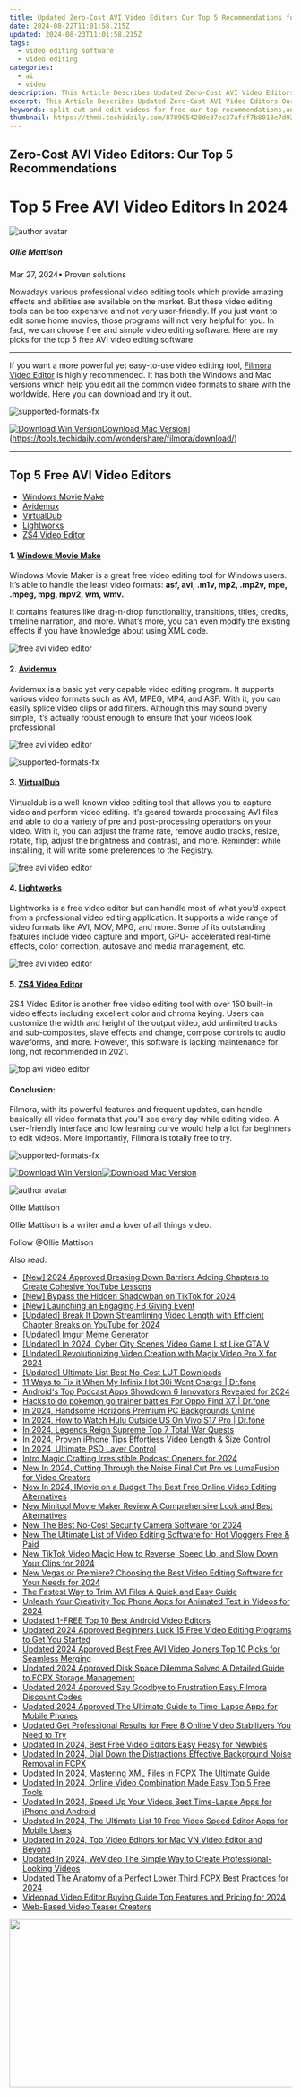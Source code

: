 ```yaml
---
title: Updated Zero-Cost AVI Video Editors Our Top 5 Recommendations for 2024
date: 2024-08-22T11:01:58.215Z
updated: 2024-08-23T11:01:58.215Z
tags: 
  - video editing software
  - video editing
categories: 
  - ai
  - video
description: This Article Describes Updated Zero-Cost AVI Video Editors Our Top 5 Recommendations for 2024
excerpt: This Article Describes Updated Zero-Cost AVI Video Editors Our Top 5 Recommendations for 2024
keywords: split cut and edit videos for free our top recommendations,android video editors for chromebook top recommendations,edit vob files for free top 5 video editor recommendations,free avi video editor downloads our top recommendations,no cost flv video editors our top 5 recommendations,zero cost avi video editors our top 5 recommendations,top timecode converters for video editors web ios android 2023 update
thumbnail: https://thmb.techidaily.com/878905428de37ec37afcf7b8018e7d924bf2c1ca322a8100dfaafbd0ac4bcb97.jpg
---
```


## Zero-Cost AVI Video Editors: Our Top 5 Recommendations

# Top 5 Free AVI Video Editors In 2024

![author avatar](https://images.wondershare.com/filmora/article-images/ollie-mattison.jpg)

##### Ollie Mattison

 Mar 27, 2024• Proven solutions

Nowadays various professional video editing tools which provide amazing effects and abilities are available on the market. But these video editing tools can be too expensive and not very user-friendly. If you just want to edit some home movies, those programs will not very helpful for you. In fact, we can choose free and simple video editing software. Here are my picks for the top 5 free AVI video editing software.

---

If you want a more powerful yet easy-to-use video editing tool, [Filmora Video Editor](https://tools.techidaily.com/wondershare/filmora/download/) is highly recommended. It has both the Windows and Mac versions which help you edit all the common video formats to share with the worldwide. Here you can download and try it out.

![supported-formats-fx](https://images.wondershare.com/filmora/article-images/supported-formats-fx.jpg)

[![Download Win Version](https://images.wondershare.com/filmora/guide/download-btn-win.jpg)](https://tools.techidaily.com/wondershare/filmora/download/)[Download Mac Version](https://images.wondershare.com/filmora/guide/download-btn-mac.jpg)](https://tools.techidaily.com/wondershare/filmora/download/)

---

## Top 5 Free AVI Video Editors

* [Windows Movie Make](#tab%5F01)
* [Avidemux](#tab%5F02)
* [VirtualDub](#tab%5F03)
* [Lightworks](#tab%5F04)
* [ZS4 Video Editor](#tab%5F05)

#### 1\. [Windows Movie Make](https://www.microsoft.com/en-us/p/movie-maker-10-free/9mvfq4lmz6c9#activetab=pivot:overviewtab)

Windows Movie Maker is a great free video editing tool for Windows users. It’s able to handle the least video formats: **asf, avi, .m1v, mp2, .mp2v, mpe, .mpeg, mpg, mpv2, wm, wmv.**

It contains features like drag-n-drop functionality, transitions, titles, credits, timeline narration, and more. What’s more, you can even modify the existing effects if you have knowledge about using XML code.

![free avi video editor](https://images.wondershare.com/topic/convert-video/windows-movie-maker.jpg "free avi video editor")

#### 2\. [Avidemux](http://avidemux-mswin.sourceforge.net/)

Avidemux is a basic yet very capable video editing program. It supports various video formats such as AVI, MPEG, MP4, and ASF. With it, you can easily splice video clips or add filters. Although this may sound overly simple, it’s actually robust enough to ensure that your videos look professional.

![free avi video editor](https://images.wondershare.com/topic/video-editing/avidemux.jpg "free avi video editor")

![supported-formats-fx](https://images.wondershare.com/filmora/article-images/avidemux-formats.jpg)

#### 3\. [VirtualDub](http://virtualdub.sourceforge.net/)

Virtualdub is a well-known video editing tool that allows you to capture video and perform video editing. It’s geared towards processing AVI files and able to do a variety of pre and post-processing operations on your video. With it, you can adjust the frame rate, remove audio tracks, resize, rotate, flip, adjust the brightness and contrast, and more. Reminder: while installing, it will write some preferences to the Registry.

![free avi video editor](https://images.wondershare.com/topic/video-editing/virtualdub.jpg "free avi video editor")

#### 4\. [Lightworks](http://www.lwks.com/)

Lightworks is a free video editor but can handle most of what you’d expect from a professional video editing application. It supports a wide range of video formats like AVI, MOV, MPG, and more. Some of its outstanding features include video capture and import, GPU- accelerated real-time effects, color correction, autosave and media management, etc.

![free avi video editor](https://images.wondershare.com/images/multimedia/video-editor/lightworks.jpg)

#### 5\. [ZS4 Video Editor](https://www.macupdate.com/app/mac/20754/zs4-video-editor)

ZS4 Video Editor is another free video editing tool with over 150 built-in video effects including excellent color and chroma keying. Users can customize the width and height of the output video, add unlimited tracks and sub-composites, slave effects and change, compose controls to audio waveforms, and more. However, this software is lacking maintenance for long, not recommended in 2021.

![top avi video editor](https://images.wondershare.com/topic/video-editing/zs4.jpg "top avi video editor")

#### **Conclusion:**

Filmora, with its powerful features and frequent updates, can handle basically all video formats that you'll see every day while editing video. A user-friendly interface and low learning curve would help a lot for beginners to edit videos. More importantly, Filmora is totally free to try.

![supported-formats-fx](https://images.wondershare.com/filmora/article-images/supported-formats-fx.jpg)

[![Download Win Version](https://images.wondershare.com/filmora/guide/download-btn-win.jpg)](https://tools.techidaily.com/wondershare/filmora/download/)[![Download Mac Version](https://images.wondershare.com/filmora/guide/download-btn-mac.jpg)](https://tools.techidaily.com/wondershare/filmora/download/)

![author avatar](https://images.wondershare.com/filmora/article-images/ollie-mattison.jpg)

Ollie Mattison

Ollie Mattison is a writer and a lover of all things video.

Follow @Ollie Mattison

<span class="atpl-alsoreadstyle">Also read:</span>
<div><ul>
<li><a href="https://facebook-record-videos.techidaily.com/new-2024-approved-breaking-down-barriers-adding-chapters-to-create-cohesive-youtube-lessons/"><u>[New] 2024 Approved  Breaking Down Barriers  Adding Chapters to Create Cohesive YouTube Lessons</u></a></li>
<li><a href="https://tiktok-clips.techidaily.com/new-bypass-the-hidden-shadowban-on-tiktok-for-2024/"><u>[New] Bypass the Hidden Shadowban on TikTok for 2024</u></a></li>
<li><a href="https://extra-approaches.techidaily.com/new-launching-an-engaging-fb-giving-event/"><u>[New] Launching an Engaging FB Giving Event</u></a></li>
<li><a href="https://eaxpv-info.techidaily.com/updated-break-it-down-streamlining-video-length-with-efficient-chapter-breaks-on-youtube-for-2024/"><u>[Updated] Break It Down  Streamlining Video Length with Efficient Chapter Breaks on YouTube for 2024</u></a></li>
<li><a href="https://some-techniques.techidaily.com/updated-imgur-meme-generator/"><u>[Updated] Imgur Meme Generator</u></a></li>
<li><a href="https://visual-screen-recording.techidaily.com/updated-in-2024-cyber-city-scenes-video-game-list-like-gta-v/"><u>[Updated] In 2024, Cyber City Scenes  Video Game List Like GTA V</u></a></li>
<li><a href="https://vp-tips.techidaily.com/updated-revolutionizing-video-creation-with-magix-video-pro-x-for-2024/"><u>[Updated] Revolutionizing Video Creation with Magix Video Pro X for 2024</u></a></li>
<li><a href="https://some-guidance.techidaily.com/updated-ultimate-list-best-no-cost-lut-downloads/"><u>[Updated] Ultimate List  Best No-Cost LUT Downloads</u></a></li>
<li><a href="https://howto.techidaily.com/11-ways-to-fix-it-when-my-infinix-hot-30i-wont-charge-drfone-by-drfone-fix-android-problems-fix-android-problems/"><u>11 Ways to Fix it When My Infinix Hot 30i Wont Charge | Dr.fone</u></a></li>
<li><a href="https://extra-information.techidaily.com/androids-top-podcast-apps-showdown-6-innovators-revealed-for-2024/"><u>Android's Top Podcast Apps Showdown  6 Innovators Revealed for 2024</u></a></li>
<li><a href="https://android-pokemon-go.techidaily.com/hacks-to-do-pokemon-go-trainer-battles-for-oppo-find-x7-drfone-by-drfone-virtual-android/"><u>Hacks to do pokemon go trainer battles For Oppo Find X7 | Dr.fone</u></a></li>
<li><a href="https://some-techniques.techidaily.com/in-2024-handsome-horizons-premium-pc-backgrounds-online/"><u>In 2024, Handsome Horizons  Premium PC Backgrounds Online</u></a></li>
<li><a href="https://phone-solutions.techidaily.com/in-2024-how-to-watch-hulu-outside-us-on-vivo-s17-pro-drfone-by-drfone-virtual-android/"><u>In 2024, How to Watch Hulu Outside US On Vivo S17 Pro | Dr.fone</u></a></li>
<li><a href="https://visual-screen-recording.techidaily.com/in-2024-legends-reign-supreme-top-7-total-war-quests/"><u>In 2024, Legends Reign Supreme  Top 7 Total War Quests</u></a></li>
<li><a href="https://article-tips.techidaily.com/in-2024-proven-iphone-tips-effortless-video-length-and-size-control/"><u>In 2024, Proven iPhone Tips  Effortless Video Length & Size Control</u></a></li>
<li><a href="https://some-approaches.techidaily.com/in-2024-ultimate-psd-layer-control/"><u>In 2024, Ultimate PSD Layer Control</u></a></li>
<li><a href="https://vp-tips.techidaily.com/intro-magic-crafting-irresistible-podcast-openers-for-2024/"><u>Intro Magic  Crafting Irresistible Podcast Openers for 2024</u></a></li>
<li><a href="https://smart-video-creator.techidaily.com/new-in-2024-cutting-through-the-noise-final-cut-pro-vs-lumafusion-for-video-creators/"><u>New In 2024, Cutting Through the Noise Final Cut Pro vs LumaFusion for Video Creators</u></a></li>
<li><a href="https://smart-video-creator.techidaily.com/new-in-2024-imovie-on-a-budget-the-best-free-online-video-editing-alternatives/"><u>New In 2024, IMovie on a Budget The Best Free Online Video Editing Alternatives</u></a></li>
<li><a href="https://smart-video-creator.techidaily.com/new-minitool-movie-maker-review-a-comprehensive-look-and-best-alternatives/"><u>New Minitool Movie Maker Review A Comprehensive Look and Best Alternatives</u></a></li>
<li><a href="https://smart-video-creator.techidaily.com/new-the-best-no-cost-security-camera-software-for-2024/"><u>New The Best No-Cost Security Camera Software for 2024</u></a></li>
<li><a href="https://smart-video-creator.techidaily.com/new-the-ultimate-list-of-video-editing-software-for-hot-vloggers-free-and-paid/"><u>New The Ultimate List of Video Editing Software for Hot Vloggers Free & Paid</u></a></li>
<li><a href="https://smart-video-creator.techidaily.com/new-tiktok-video-magic-how-to-reverse-speed-up-and-slow-down-your-clips-for-2024/"><u>New TikTok Video Magic How to Reverse, Speed Up, and Slow Down Your Clips for 2024</u></a></li>
<li><a href="https://smart-video-creator.techidaily.com/new-vegas-or-premiere-choosing-the-best-video-editing-software-for-your-needs-for-2024/"><u>New Vegas or Premiere? Choosing the Best Video Editing Software for Your Needs for 2024</u></a></li>
<li><a href="https://smart-video-creator.techidaily.com/the-fastest-way-to-trim-avi-files-a-quick-and-easy-guide/"><u>The Fastest Way to Trim AVI Files A Quick and Easy Guide</u></a></li>
<li><a href="https://smart-video-creator.techidaily.com/unleash-your-creativity-top-phone-apps-for-animated-text-in-videos-for-2024/"><u>Unleash Your Creativity Top Phone Apps for Animated Text in Videos for 2024</u></a></li>
<li><a href="https://smart-video-creator.techidaily.com/updated-1-free-top-10-best-android-video-editors/"><u>Updated 1-FREE Top 10 Best Android Video Editors</u></a></li>
<li><a href="https://smart-video-creator.techidaily.com/updated-2024-approved-beginners-luck-15-free-video-editing-programs-to-get-you-started/"><u>Updated 2024 Approved Beginners Luck 15 Free Video Editing Programs to Get You Started</u></a></li>
<li><a href="https://smart-video-creator.techidaily.com/updated-2024-approved-best-free-avi-video-joiners-top-10-picks-for-seamless-merging/"><u>Updated 2024 Approved Best Free AVI Video Joiners Top 10 Picks for Seamless Merging</u></a></li>
<li><a href="https://smart-video-creator.techidaily.com/updated-2024-approved-disk-space-dilemma-solved-a-detailed-guide-to-fcpx-storage-management/"><u>Updated 2024 Approved Disk Space Dilemma Solved A Detailed Guide to FCPX Storage Management</u></a></li>
<li><a href="https://smart-video-creator.techidaily.com/updated-2024-approved-say-goodbye-to-frustration-easy-filmora-discount-codes/"><u>Updated 2024 Approved Say Goodbye to Frustration Easy Filmora Discount Codes</u></a></li>
<li><a href="https://video-creation-software.techidaily.com/updated-2024-approved-the-ultimate-guide-to-time-lapse-apps-for-mobile-phones/"><u>Updated 2024 Approved The Ultimate Guide to Time-Lapse Apps for Mobile Phones</u></a></li>
<li><a href="https://smart-video-creator.techidaily.com/updated-get-professional-results-for-free-8-online-video-stabilizers-you-need-to-try/"><u>Updated Get Professional Results for Free 8 Online Video Stabilizers You Need to Try</u></a></li>
<li><a href="https://smart-video-creator.techidaily.com/updated-in-2024-best-free-video-editors-easy-peasy-for-newbies/"><u>Updated In 2024, Best Free Video Editors Easy Peasy for Newbies</u></a></li>
<li><a href="https://smart-video-creator.techidaily.com/updated-in-2024-dial-down-the-distractions-effective-background-noise-removal-in-fcpx/"><u>Updated In 2024, Dial Down the Distractions Effective Background Noise Removal in FCPX</u></a></li>
<li><a href="https://smart-video-creator.techidaily.com/updated-in-2024-mastering-xml-files-in-fcpx-the-ultimate-guide/"><u>Updated In 2024, Mastering XML Files in FCPX The Ultimate Guide</u></a></li>
<li><a href="https://smart-video-creator.techidaily.com/updated-in-2024-online-video-combination-made-easy-top-5-free-tools/"><u>Updated In 2024, Online Video Combination Made Easy Top 5 Free Tools</u></a></li>
<li><a href="https://smart-video-creator.techidaily.com/updated-in-2024-speed-up-your-videos-best-time-lapse-apps-for-iphone-and-android/"><u>Updated In 2024, Speed Up Your Videos Best Time-Lapse Apps for iPhone and Android</u></a></li>
<li><a href="https://smart-video-creator.techidaily.com/updated-in-2024-the-ultimate-list-10-free-video-speed-editor-apps-for-mobile-users/"><u>Updated In 2024, The Ultimate List 10 Free Video Speed Editor Apps for Mobile Users</u></a></li>
<li><a href="https://smart-video-creator.techidaily.com/updated-in-2024-top-video-editors-for-mac-vn-video-editor-and-beyond/"><u>Updated In 2024, Top Video Editors for Mac VN Video Editor and Beyond</u></a></li>
<li><a href="https://smart-video-creator.techidaily.com/updated-in-2024-wevideo-the-simple-way-to-create-professional-looking-videos/"><u>Updated In 2024, WeVideo The Simple Way to Create Professional-Looking Videos</u></a></li>
<li><a href="https://smart-video-creator.techidaily.com/updated-the-anatomy-of-a-perfect-lower-third-fcpx-best-practices-for-2024/"><u>Updated The Anatomy of a Perfect Lower Third FCPX Best Practices for 2024</u></a></li>
<li><a href="https://smart-video-creator.techidaily.com/videopad-video-editor-buying-guide-top-features-and-pricing-for-2024/"><u>Videopad Video Editor Buying Guide Top Features and Pricing for 2024</u></a></li>
<li><a href="https://smart-video-creator.techidaily.com/web-based-video-teaser-creators/"><u>Web-Based Video Teaser Creators</u></a></li>
</ul></div>

<ins class="adsbygoogle"
      style="display:block"
      data-ad-client="ca-pub-7571918770474297"
      data-ad-slot="8358498916"
      data-ad-format="auto"
      data-full-width-responsive="true"></ins>
<!-- affiliate ads begin -->
<a href="https://25home.pxf.io/c/5597632/2090698/16836" target="_top" id="2090698"><img src="//a.impactradius-go.com/display-ad/16836-2090698" border="0" alt="" width="720" height="300"/></a>
<!-- affiliate ads end -->